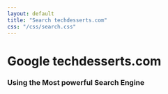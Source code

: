 ```yaml
---
layout: default
title: "Search techdesserts.com"
css: "/css/search.css"
---
```


# Google techdesserts.com

### Using the Most powerful Search Engine

<div id="google-custom-search">
<script>
  (function() {
    var cx = '006399391650500220943:fkivh5qezna';
    var gcse = document.createElement('script');
    gcse.type = 'text/javascript';
    gcse.async = true;
    gcse.src = 'https://cse.google.com/cse.js?cx=' + cx;
    var s = document.getElementsByTagName('script')[0];
    s.parentNode.insertBefore(gcse, s);
  })();
</script>
<gcse:search></gcse:search>
<gcse:searchresults></gcse:searchresults>
</div>


